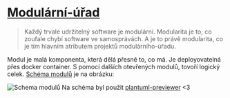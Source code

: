 # [Modulární-úřad](https://github.com/modularni-urad)

> Každý trvale udržitelný software je modulární.
Modularita je to, co zoufale chybí software ve samosprávách.
A je to právě modularita, co je tím hlavním atributem projektů modulárního-úřadu.

Modul je malá komponenta, která dělá přesně to, co má. 
Je deployovatelná přes docker container.
S pomocí dalších otevřených modulů, tovoří logický celek.
[Schéma modulů](https://github.com/modularni-urad/modularni-urad.github.io/blob/master/doc/architecture.plant) je na obrázku:

![Schema modulů](https://www.plantuml.com/plantuml/img/ZLNDKjim4BxhANPoAZCut9bEXvHq6AQKflmCXuQ3a1TRO4kk99EI3W_30_GHUigBLP8bsGuvuCd1scz_FktkvnnfGvLfwueORYg4MkPjHPNWMQje3XaSoxgH0eM1EQU5eZKXb1cfO9RNN8JtOsxu6WKXGkO84m_13TxDccO2L0DTKVX3m3u_5_H20dKEjvtXYkh7aK6Q4bLdwUYWlYKlCNSeDSpEnjb3cfClts5XxyOPRoZ3KV9XMbR9DeTJOL09D3PHAdLUSF4RSiaUKIt5vUNPFh1M6rbRMqsvs8VfTEeP2EyPE1pGXXyqLCdR3h8av00fK3QELXFW4vIUPZFmeQqf0pophmF4s6xLL0JmgZlrb9qtp3tZIUGpYybSLklgFSzFPoIdXjvHRSDQxMuOp_vArzOq_npI-g6DqtgWwxTpT_SDY2_gQa7Dyxp25LMOwd-xIUruYLmcTbHT2tRMIAXFKiHslQ_QkBilVQT2wxQRjNWsfHHmDMXpQ7bWP10KBqe3ydw4kEThrCepL6k4HczUJG8vFC435vj_h8G7kdvccx-icooAt2TE_LX8RGg5MzpwSGNyyiUP7rNJ7LFu1UPSXxrz4wmSsD-bmdj_bTxidcjMogVDg_s1Hgsv57gRAUb4dkLo9R9FJk4aIZFQh2w9KtuyHuqHjikO51WHBoexBY-WP7MBTcZf_cfH6rXnKov5u7WwNmecvID7Cf1LYaoRyvxmk1unE8pwFQ5UWwalJdD-FREsyPToy26y3QJ3C3yEwsK_hgXJ6M9L2rd8UWXSt4jOsmHsunIj16UMaSA2QwDQqWbuuDwk-HCrME5IV12qKLDOmzbyjjWZn9SB37kL9fOsm7qXVC6z7SudVMTtHf1cDC6mhiMR2KN4R3L_s_un2_jwP1VI_NVz1m00)
Na schéma byl použit [plantuml-previewer](https://sujoyu.github.io/plantuml-previewer/) <3
